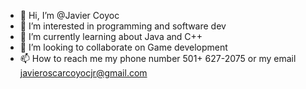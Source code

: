 - 👋 Hi, I’m @Javier Coyoc
- 👀 I’m interested in programming and software dev
- 🌱 I’m currently learning about Java and C++ 
- 💞️ I’m looking to collaborate on Game development
- 📫 How to reach me my phone number 501+ 627-2075 or my email javieroscarcoyocjr@gmail.com

<!---
Ninjanerd956/Ninjanerd956 is a ✨ special ✨ repository because its `README.md` (this file) appears on your GitHub profile.
You can click the Preview link to take a look at your changes.
--->
